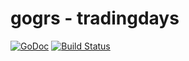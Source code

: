 gogrs - tradingdays
====================

[![GoDoc](https://godoc.org/github.com/toomore/gogrs?status.svg)](https://godoc.org/github.com/toomore/gogrs/tradingdays)
[![Build Status](https://travis-ci.org/toomore/gogrs.svg?branch=master)](https://travis-ci.org/toomore/gogrs)

